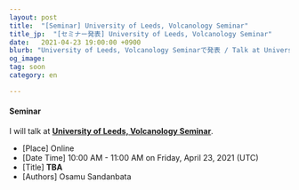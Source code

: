 ```yaml
---
layout: post
title:  "[Seminar] University of Leeds, Volcanology Seminar"
title_jp:  "[セミナー発表] University of Leeds, Volcanology Seminar"
date:   2021-04-23 19:00:00 +0900
blurb: "University of Leeds, Volcanology Seminarで発表 / Talk at University of Leeds, Volcanology Seminar"
og_image:
tag: soon
category: en

---
```


#### **Seminar**

I will talk at [**University of Leeds, Volcanology Seminar**](https://environment.leeds.ac.uk/institute-geophysics-tectonics/doc/volcanology).

- [Place] Online
- [Date Time] 10:00 AM - 11:00 AM  on Friday, April 23, 2021 (UTC)
- [Title] **TBA**
- [Authors] Osamu Sandanbata



